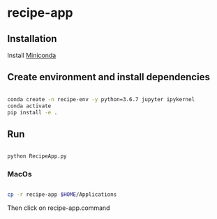 # recipe-app

## Installation

Install [Miniconda](https://docs.conda.io/en/latest/miniconda.html)

## Create environment and install dependencies

```bash

conda create -n recipe-env -y python=3.6.7 jupyter ipykernel
conda activate
pip install -e .

```

## Run

```bash

python RecipeApp.py

```

### MacOs

```bash

cp -r recipe-app $HOME/Applications

```

Then click on recipe-app.command
